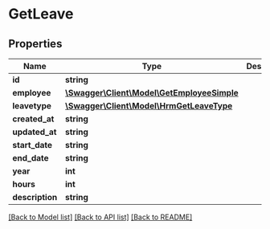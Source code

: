 # GetLeave

## Properties
Name | Type | Description | Notes
------------ | ------------- | ------------- | -------------
**id** | **string** |  | [optional] 
**employee** | [**\Swagger\Client\Model\GetEmployeeSimple**](GetEmployeeSimple.md) |  | [optional] 
**leavetype** | [**\Swagger\Client\Model\HrmGetLeaveType**](HrmGetLeaveType.md) |  | [optional] 
**created_at** | **string** |  | [optional] 
**updated_at** | **string** |  | [optional] 
**start_date** | **string** |  | [optional] 
**end_date** | **string** |  | [optional] 
**year** | **int** |  | [optional] 
**hours** | **int** |  | [optional] 
**description** | **string** |  | [optional] 

[[Back to Model list]](../README.md#documentation-for-models) [[Back to API list]](../README.md#documentation-for-api-endpoints) [[Back to README]](../README.md)


